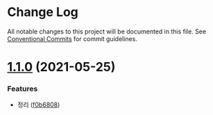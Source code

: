 # Change Log

All notable changes to this project will be documented in this file.
See [Conventional Commits](https://conventionalcommits.org) for commit guidelines.

# [1.1.0](https://github.com/ethan-heo/lerna-example/compare/ui-components@1.0.1...ui-components@1.1.0) (2021-05-25)


### Features

* 정리 ([f0b6808](https://github.com/ethan-heo/lerna-example/commit/f0b6808a326cfd5f6f574cc05d289b11a54926e2))
